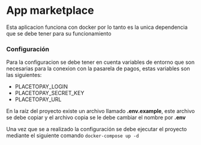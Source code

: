 # App marketplace 

Esta aplicacion funciona con docker por lo tanto es la unica dependencia que se debe tener para su funcionamiento

### Configuración

Para la configuracion se debe tener en cuenta variables de entorno que son necesarias para la conexion con la pasarela de pagos, estas variables son las siguientes:

* PLACETOPAY_LOGIN
* PLACETOPAY_SECRET_KEY
* PLACETOPAY_URL

En la raíz del proyecto existe un archivo llamado **.env.example**, este archivo se debe copiar y el archivo copia se le debe cambiar el nombre por **.env**

Una vez que se a realizado la configuración se debe ejecutar el proyecto mediante el siguiente comando
``docker-compose up -d``